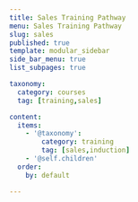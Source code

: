 ```yaml
---
title: Sales Training Pathway
menu: Sales Training Pathway
slug: sales
published: true
template: modular_sidebar
side_bar_menu: true
list_subpages: true

taxonomy:
  category: courses
  tag: [training,sales]

content:
  items:
    - '@taxonomy': 
        category: training
        tag: [sales,induction]
    - '@self.children'
  order:
    by: default

---
```

